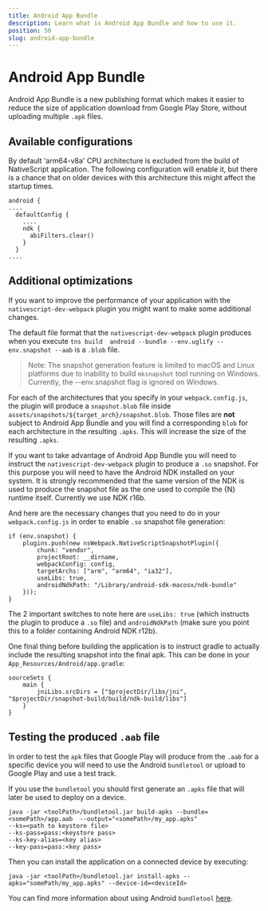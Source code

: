 ```yaml
---
title: Android App Bundle
description: Learn what is Android App Bundle and how to use it.
position: 50
slug: android-app-bundle
---
```


# Android App Bundle
Android App Bundle is a new publishing format which makes it easier to reduce the size of application download from Google Play Store, without uploading multiple `.apk` files.

## Available configurations
By default 'arm64-v8a' CPU architecture is excluded from the build of NativeScript application. The following configuration will enable it, but there is a chance that on older devices with this architecture this might affect the startup times.

```
android {
....
  defaultConfig {
    ....
    ndk {
      abiFilters.clear()
    }
  }
....
```

## Additional optimizations
If you want to improve the performance of your application with the `nativescript-dev-webpack` plugin you might want to make some additional changes.

The default file format that the `nativescript-dev-webpack` plugin produces when you execute `tns build  android --bundle --env.uglify --env.snapshot --aab` is a `.blob` file.

> Note: The snapshot generation feature is limited to macOS and Linux platforms due to inability to build `mksnapshot` tool running on Windows. Currently, the --env.snapshot flag is ignored on Windows.

For each of the architectures that you specify in your `webpack.config.js`, the plugin will produce a `snapshot.blob` file inside `assets/snapshots/${target_arch}/snapshot.blob`. Those files are **not** subject to Android App Bundle and you will find a corresponding `blob` for each architecture in the resulting `.apks`. This will increase the size of the resulting `.apks`.

If you want to take advantage of Android App Bundle you will need to instruct the `nativescript-dev-webpack` plugin to produce a `.so` snapshot. For this purpose you will need to have the Android NDK installed on your system. It is strongly recommended that the same version of the NDK is used to produce the snapshot file as the one used to compile the {N} runtime itself. Currently we use NDK r16b.

And here are the necessary changes that you need to do in your `webpack.config.js` in order to enable `.so` snapshot file generation:

```
if (env.snapshot) {
    plugins.push(new nsWebpack.NativeScriptSnapshotPlugin({
        chunk: "vendor",
        projectRoot: __dirname,
        webpackConfig: config,
        targetArchs: ["arm", "arm64", "ia32"],
        useLibs: true,
        androidNdkPath: "/Library/android-sdk-macosx/ndk-bundle"
    }));
}
```

The 2 important switches to note here are `useLibs: true` (which instructs the plugin to produce a `.so` file) and `androidNdkPath` (make sure you point this to a folder containing Android NDK r12b).

One final thing before building the application is to instruct gradle to actually include the resulting snapshot into the final apk. This can be done in your `App_Resources/Android/app.gradle`:

```
sourceSets {
    main {
        jniLibs.srcDirs = ["$projectDir/libs/jni", "$projectDir/snapshot-build/build/ndk-build/libs"]
    }
}
```

## Testing the produced `.aab` file
In order to test the `apk` files that Google Play will produce from the `.aab` for a specific device you will need to use the Android `bundletool` or upload to Google Play and use a test track.

If you use the `bundletool` you should first generate an `.apks` file that will later be used to deploy on a device.

```
java -jar <toolPath>/bundletool.jar build-apks --bundle=<somePath>/app.aab  --output="<somePath>/my_app.apks"
--ks=<path to keystore file> 
--ks-pass=pass:<keystore pass> 
--ks-key-alias=<key alias> 
--key-pass=pass:<key pass>
```

Then you can install the application on a connected device by executing:
```
java -jar <toolPath>/bundletool.jar install-apks --apks="somePath/my_app.apks" --device-id=<deviceId>
```

You can find more information about using Android `bundletool` [here](https://developer.android.com/studio/command-line/bundletool).
